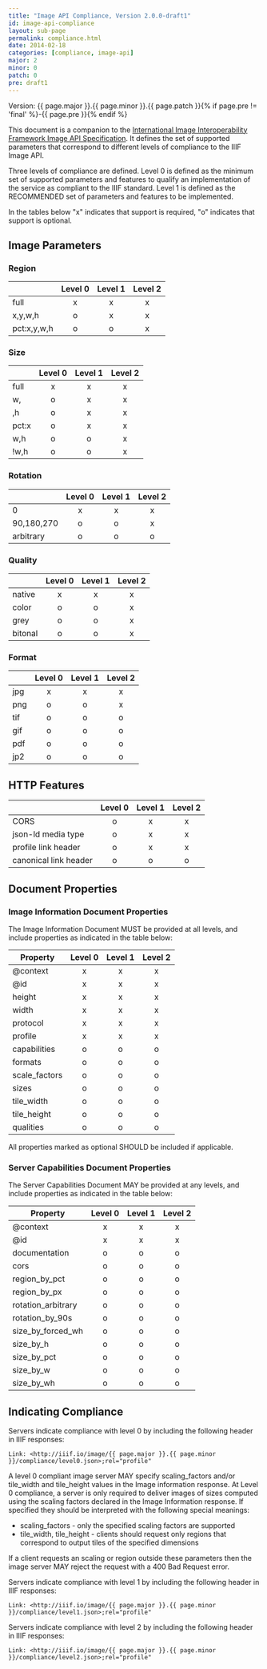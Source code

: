 ```yaml
---
title: "Image API Compliance, Version 2.0.0-draft1"
id: image-api-compliance
layout: sub-page
permalink: compliance.html
date: 2014-02-18
categories: [compliance, image-api]
major: 2
minor: 0
patch: 0
pre: draft1
---
```


Version: {{ page.major }}.{{ page.minor }}.{{ page.patch }}{% if page.pre != 'final' %}-{{ page.pre }}{% endif %}

This document is a companion to the [International Image Interoperability Framework Image API Specification][1]. It defines the set of supported parameters that correspond to different levels of compliance to the IIIF Image API.

Three levels of compliance are defined. Level 0 is defined as the minimum set of supported parameters and features to qualify an implementation of the service as compliant to the IIIF standard. Level 1 is defined as the RECOMMENDED set of parameters and features to be implemented.

In the tables below "x" indicates that support is required, "o" indicates that support is optional.

## Image Parameters

### Region
|             | Level 0 | Level 1 | Level 2  |
| ----------- |:-------:|:-------:|:--------:|
| full        | x       | x       | x        | 
| x,y,w,h     | o       | x       | x        | 
| pct:x,y,w,h | o       | o       | x        | 

### Size
|             | Level 0 | Level 1 | Level 2  |
| ----------- |:-------:|:-------:|:--------:|
| full        | x       | x       | x        |
| w,          | o       | x       | x        |
| ,h          | o       | x       | x        |
| pct:x       | o       | x       | x        |
| w,h         | o       | o       | x        |
| !w,h        | o       | o       | x        |

### Rotation
|             | Level 0 | Level 1 | Level 2  |
| ----------- |:-------:|:-------:|:--------:|
| 0           | x       | x       | x        |
| 90,180,270  | o       | o       | x        |
| arbitrary   | o       | o       | o        |

### Quality
|             | Level 0 | Level 1 | Level 2  |
| ----------- |:-------:|:-------:|:--------:|
| native      | x       | x       | x        |
| color       | o       | o       | x        |
| grey        | o       | o       | x        |
| bitonal     | o       | o       | x        |

### Format
|             | Level 0 | Level 1 | Level 2  |
| ----------- |:-------:|:-------:|:--------:|
| jpg         | x       | x       | x        |
| png         | o       | o       | x        |
| tif         | o       | o       | o        |
| gif         | o       | o       | o        |
| pdf         | o       | o       | o        |
| jp2         | o       | o       | o        |


## HTTP Features

|                       | Level 0 | Level 1 | Level 2  |
| --------------------- |:-------:|:-------:|:--------:|
| CORS                  | o       | x       | x        |
| json-ld media type    | o       | x       | x        |
| profile link header   | o       | x       | x        |
| canonical link header | o       | o       | o        |

## Document Properties

### Image Information Document Properties

The Image Information Document MUST be provided at all levels, and include properties as indicated in the table below:

| Property                  | Level 0 | Level 1 | Level 2  |
| ------------------------- |:-------:|:-------:|:--------:|
| @context                  | x       | x       | x        |
| @id                       | x       | x       | x        |
| height                    | x       | x       | x        |
| width                     | x       | x       | x        |
| protocol                  | x       | x       | x        |
| profile                   | x       | x       | x        |
| capabilities              | o       | o       | o        |
| formats                   | o       | o       | o        |
| scale_factors             | o       | o       | o        |
| sizes                     | o       | o       | o        |
| tile_width                | o       | o       | o        |
| tile_height               | o       | o       | o        |
| qualities                 | o       | o       | o        |

All properties marked as optional SHOULD be included if applicable.

### Server Capabilities Document Properties

The Server Capabilities Document MAY be provided at any levels, and include properties as indicated in the table below:

| Property                  | Level 0 | Level 1 | Level 2  |
| ------------------------- |:-------:|:-------:|:--------:|
| @context                  | x       | x       | x        |
| @id                       | x       | x       | x        |
| documentation             | o       | o       | o        |
| cors                      | o       | o       | o        |
| region_by_pct             | o       | o       | o        |
| region_by_px              | o       | o       | o        |
| rotation_arbitrary        | o       | o       | o        |
| rotation_by_90s           | o       | o       | o        |
| size_by_forced_wh         | o       | o       | o        |
| size_by_h                 | o       | o       | o        |
| size_by_pct               | o       | o       | o        |
| size_by_w                 | o       | o       | o        |
| size_by_wh                | o       | o       | o        |


## Indicating Compliance

Servers indicate compliance with level 0 by including the following header in IIIF responses:

```
Link: <http://iiif.io/image/{{ page.major }}.{{ page.minor }}/compliance/level0.json>;rel="profile"
```

A level 0 compliant image server MAY specify scaling_factors and/or tile_width and tile_height values in the Image information response. At Level 0 compliance, a server is only required to deliver images of sizes computed using the scaling factors declared in the Image Information response. If specified they should be interpreted with the following special meanings:

 * scaling_factors - only the specified scaling factors are supported
 * tile_width, tile_height - clients should request only regions that correspond to output tiles of the specified dimensions

If a client requests an scaling or region outside these parameters then the image server MAY reject the request with a 400 Bad Request error.

Servers indicate compliance with level 1 by including the following header in IIIF responses:

```
Link: <http://iiif.io/image/{{ page.major }}.{{ page.minor }}/compliance/level1.json>;rel="profile"
```

Servers indicate compliance with level 2 by including the following header in IIIF responses:

```
Link: <http://iiif.io/image/{{ page.major }}.{{ page.minor }}/compliance/level2.json>;rel="profile"
```

   [1]: http://iiif.io/api/image/2.0
